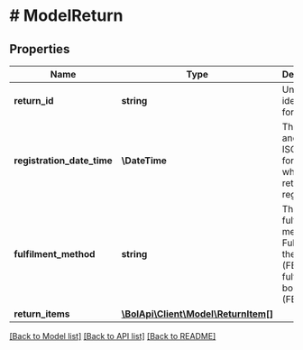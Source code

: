 # # ModelReturn

## Properties

Name | Type | Description | Notes
------------ | ------------- | ------------- | -------------
**return_id** | **string** | Unique identifier for a return. |
**registration_date_time** | **\DateTime** | The date and time in ISO 8601 format when this return was registered. |
**fulfilment_method** | **string** | The fulfilment method. Fulfilled by the retailer (FBR) or fulfilled by bol.com (FBB). |
**return_items** | [**\BolApi\Client\Model\ReturnItem[]**](ReturnItem.md) |  |

[[Back to Model list]](../../README.md#models) [[Back to API list]](../../README.md#endpoints) [[Back to README]](../../README.md)
